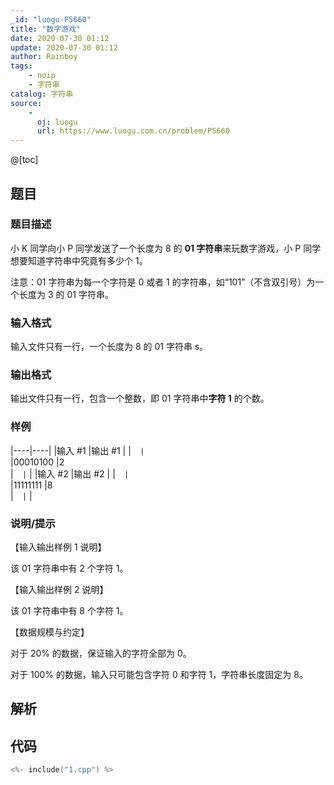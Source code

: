 ```yaml
---
_id: "luogu-P5660"
title: "数字游戏"
date: 2020-07-30 01:12
update: 2020-07-30 01:12
author: Rainboy
tags:
    - noip
    - 字符串
catalog: 字符串
source: 
    - 
      oj: luogu
      url: https://www.luogu.com.cn/problem/P5660
---
```


@[toc]

## 题目



### 题目描述

小 K 同学向小 P 同学发送了一个长度为 8 的 **01 字符串**来玩数字游戏，小 P 同学想要知道字符串中究竟有多少个 1。

注意：01 字符串为每一个字符是 0 或者 1 的字符串，如“101”（不含双引号）为一个长度为 3 的 01 字符串。 



### 输入格式
输入文件只有一行，一个长度为 8 的 01 字符串 s。



### 输出格式

输出文件只有一行，包含一个整数，即 01 字符串中**字符 1** 的个数。



### 样例

|----|----|
|输入 #1  |输出 #1  |
|```  |```  \
|00010100  |2  \
|```  |```  |
|输入 #2  |输出 #2  |
|```  |```  \
|11111111  |8  \
|```  |```  |



### 说明/提示
【输入输出样例 1 说明】

该 01 字符串中有 2 个字符 1。 


【输入输出样例 2 说明】

该 01 字符串中有 8 个字符 1。

【数据规模与约定】 

对于 20% 的数据，保证输入的字符全部为 0。

对于 100% 的数据，输入只可能包含字符 0 和字符 1，字符串长度固定为 8。


## 解析


## 代码

```c
<%- include("1.cpp") %>
```
